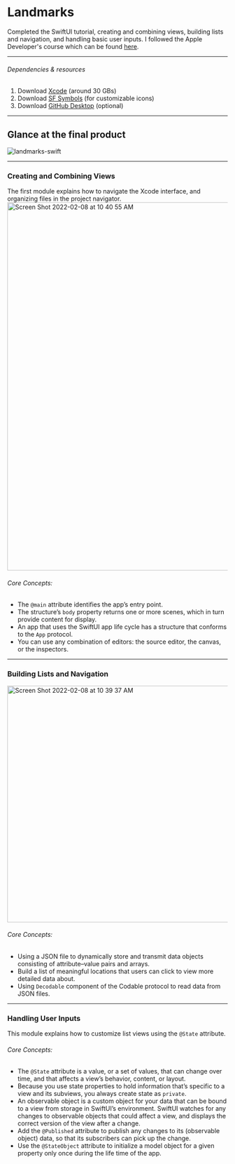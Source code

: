# Landmarks
Completed the SwiftUI tutorial, creating and combining views, building lists and navigation, and handling basic user inputs.
I followed the Apple Developer's course which can be found [here](https://developer.apple.com/tutorials/swiftui).

*** 
###### Dependencies & resources
1. Download [Xcode](https://developer.apple.com/xcode/) (around 30 GBs)
2. Download [SF Symbols](https://developer.apple.com/sf-symbols/) (for customizable icons)
3. Download [GitHub Desktop](https://desktop.github.com/) (optional)

***
## Glance at the final product
![landmarks-swift](https://user-images.githubusercontent.com/75241036/152732842-3868c3aa-52bb-4eb4-b761-c61e884b6542.gif)


***
### Creating and Combining Views
The first module explains how to navigate the Xcode interface, and organizing files in the project navigator. 
<img width="840" alt="Screen Shot 2022-02-08 at 10 40 55 AM" src="https://user-images.githubusercontent.com/75241036/153054152-e956a3c1-352c-480e-9026-989aa93fe984.png">

###### Core Concepts:
- The `@main` attribute identifies the app’s entry point.
- The structure’s `body` property returns one or more scenes, which in turn provide content for display.
- An app that uses the SwiftUI app life cycle has a structure that conforms to the `App` protocol.
- You can use any combination of editors: the source editor, the canvas, or the inspectors. 

***
### Building Lists and Navigation
<img width="540" alt="Screen Shot 2022-02-08 at 10 39 37 AM" src="https://user-images.githubusercontent.com/75241036/153053976-a3ad7913-9279-449b-808d-e34afb3171d2.png">

###### Core Concepts:
- Using a JSON file to dynamically store and transmit data objects consisting of attribute–value pairs and arrays.
- Build a list of meaningful locations that users can click to view more detailed data about.
- Using `Decodable`  component of the Codable protocol to read data from JSON files.

***
### Handling User Inputs
This module explains how to customize list views using the `@State` attribute.

###### Core Concepts:
- The `@State` attribute is a value, or a set of values, that can change over time, and that affects a view’s behavior, content, or layout.
- Because you use state properties to hold information that’s specific to a view and its subviews, you always create state as `private`.
- An observable object is a custom object for your data that can be bound to a view from storage in SwiftUI’s environment. SwiftUI watches for any changes to observable objects that could affect a view, and displays the correct version of the view after a change.
- Add the `@Published` attribute to publish any changes to its (observable object) data, so that its subscribers can pick up the change.
- Use the `@StateObject` attribute to initialize a model object for a given property only once during the life time of the app.
